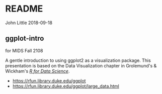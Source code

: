 README
================
John Little
2018-09-18

<!-- README.md is autogenerated from README.Rmd.  Please only edit README.Rmd -->
ggplot-intro
------------

for MIDS Fall 2108

A gentle introduction to using ggplot2 as a visualization package. This presentation is based on the Data Visualization chapter in Grolemund's & Wickham's [*R for Data Science*](http://r4ds.had.co.nz/data-visualisation.html).

-   <https://rfun.library.duke.edu/ggplot>
-   <https://rfun.library.duke.edu/ggplot/large_data.html>
